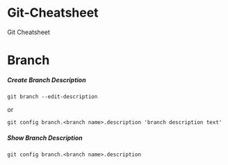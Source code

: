 # Git-Cheatsheet
Git Cheatsheet



# Branch
##### Create Branch Description
```
git branch --edit-description
```
or
```
git config branch.<branch name>.description 'branch description text'
```
##### Show Branch Description
```
git config branch.<branch name>.description
```



